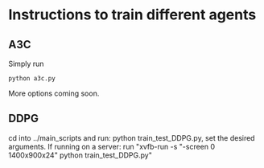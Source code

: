 # Instructions to train different agents
## A3C
Simply run
```
python a3c.py
```
More options coming soon.

## DDPG
cd into ../main_scripts and run: python train_test_DDPG.py, set the desired arguments. If running on a server: run "xvfb-run -s "-screen 0 1400x900x24" python    train_test_DDPG.py"
